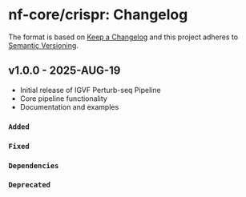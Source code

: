 # nf-core/crispr: Changelog

The format is based on [Keep a Changelog](https://keepachangelog.com/en/1.0.0/)
and this project adheres to [Semantic Versioning](https://semver.org/spec/v2.0.0.html).

## v1.0.0 - 2025-AUG-19

- Initial release of IGVF Perturb-seq Pipeline
- Core pipeline functionality
- Documentation and examples

### `Added`

### `Fixed`

### `Dependencies`

### `Deprecated`
